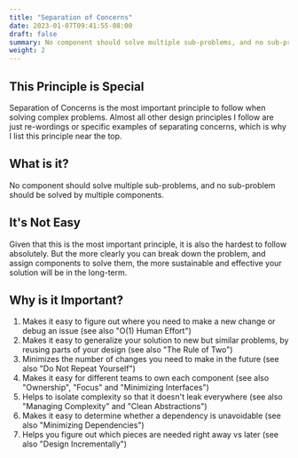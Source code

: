 ```yaml
---
title: "Separation of Concerns"
date: 2023-01-07T09:41:55-08:00
draft: false
summary: No component should solve multiple sub-problems, and no sub-problem should be solved by multiple components.
weight: 2
---
```


## This Principle is Special

Separation of Concerns is the most important principle to follow when solving complex problems. Almost all other design principles I follow are just re-wordings or specific examples of separating concerns, which is why I list this principle near the top.

## What is it?

No component should solve multiple sub-problems, and no sub-problem should be solved by multiple components.

## It's Not Easy

Given that this is the most important principle, it is also the hardest to follow absolutely. But the more clearly you can break down the problem, and assign components to solve them, the more sustainable and effective your solution will be in the long-term.

## Why is it Important?

1. Makes it easy to figure out where you need to make a new change or debug an issue (see also "O(1) Human Effort")
2. Makes it easy to generalize your solution to new but similar problems, by reusing parts of your design (see also "The Rule of Two")
3. Minimizes the number of changes you need to make in the future (see also "Do Not Repeat Yourself")
4. Makes it easy for different teams to own each component (see also "Ownership", "Focus" and "Minimizing Interfaces")
5. Helps to isolate complexity so that it doesn't leak everywhere (see also "Managing Complexity" and "Clean Abstractions")
6. Makes it easy to determine whether a dependency is unavoidable (see also "Minimizing Dependencies")
7. Helps you figure out which pieces are needed right away vs later (see also "Design Incrementally")
